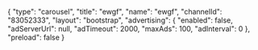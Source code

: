 {
    "type": "carousel",
    "title": "ewgf",
    "name": "ewgf",
    "channelId": "83052333",
    "layout": "bootstrap",
    "advertising": {
        "enabled": false,
        "adServerUrl": null,
        "adTimeout": 2000,
        "maxAds": 100,
        "adInterval": 0
    },
    "preload": false
}